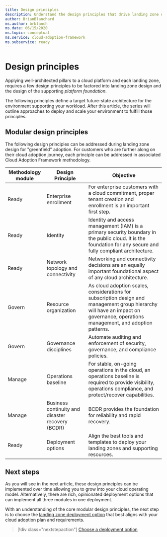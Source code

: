 ```yaml
---
title: Design principles
description: Understand the design principles that drive landing zone deployment
author: BrianBlanchard
ms.author: brblanch
ms.date: 06/15/2020
ms.topic: conceptual
ms.service: cloud-adoption-framework
ms.subservice: ready
---
```


# Design principles

Applying well-architected pillars to a cloud platform and each landing zone, requires a few design principles to be factored into landing zone design and the design of the supporting _platform foundation_.

The following principles define a target future-state architecture for the environment supporting your workload. After this article, the series will outline approaches to deploy and scale your environment to fulfill those principles.

## Modular design principles

The following design principles can be addressed during landing zone design for "greenfield" adoption. For customers who are further along on their cloud adoption journey, each principle can be addressed in associated Cloud Adoption Framework methodology.

|Methodology module  |Design Principle  |Objective  |
|---------|---------|---------|
|Ready |Enterprise enrollment|For enterprise customers with a cloud commitment, proper tenant creation and enrollment is an important first step.|
|Ready |Identity|Identity and access management (IAM) is a primary security boundary in the public cloud. It is the foundation for any secure and fully compliant architecture.|
|Ready |Network topology and connectivity|Networking and connectivity decisions are an equally important foundational aspect of any cloud architecture.|
|Govern |Resource organization|As cloud adoption scales, considerations for subscription design and management group hierarchy will have an impact on governance, operations management, and adoption patterns.|
|Govern |Governance disciplines|Automate auditing and enforcement of security, governance, and compliance policies.|
|Manage |Operations baseline|For stable, on-going operations in the cloud, an operations baseline is required to provide visibility, operations compliance, and protect/recover capabilities.|
|Manage |Business continuity and disaster recovery (BCDR)|BCDR provides the foundation for reliability and rapid recovery.|
|Ready |Deployment options|Align the best tools and templates to deploy your landing zones and supporting resources.|

## Next steps

As you will see in the next article, these design principles can be implemented over time allowing you to grow into your cloud operating model. Alternatively, there are rich, opinionated deployment options that can implement all three modules in one deployment.

With an understanding of the core modular design principles, the next step is to choose the [landing zone deployment option](./deployment-option.md) that best aligns with your cloud adoption plan and requirements.

> [!div class="nextstepaction"]
> [Choose a deployment option](./deployment-option.md)
